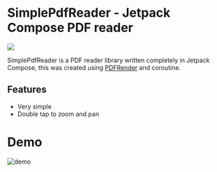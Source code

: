 # SimplePdfReader - Jetpack Compose PDF reader
[![](https://jitpack.io/v/idesade/compose-pdf-reader.svg)](https://jitpack.io/#idesade/compose-pdf-reader)

SimplePdfReader is a PDF reader library written completely in Jetpack Compose, this was created using [PDFRender](https://developer.android.com/reference/android/graphics/pdf/PdfRenderer) and coroutine.

## Features

- Very simple
- Double tap to zoom and pan

# Demo

<img src="assets/demo.gif" alt="demo"/>